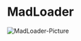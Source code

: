 # MadLoader
![MadLoader-Picture](https://user-images.githubusercontent.com/81905688/132953626-438da42a-1ec8-4476-b857-3c64e716a082.png)
